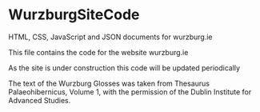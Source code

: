 # WurzburgSiteCode
HTML, CSS, JavaScript and JSON documents for wurzburg.ie

This file contains the code for the website wurzburg.ie

As the site is under construction this code will be updated periodically

The text of the Wurzburg Glosses was taken from Thesaurus Palaeohibernicus, Volume 1, with the permission of the Dublin Institute for Advanced Studies.

